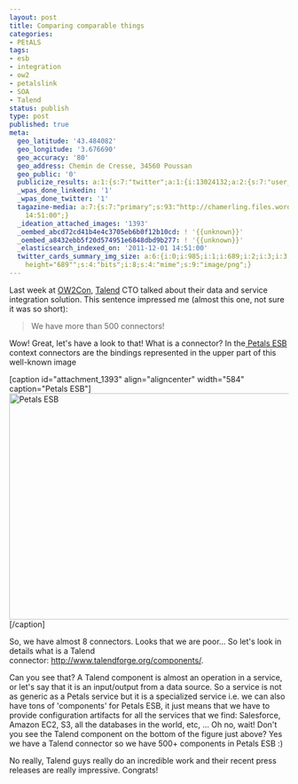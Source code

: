 ```yaml
---
layout: post
title: Comparing comparable things
categories:
- PEtALS
tags:
- esb
- integration
- ow2
- petalslink
- SOA
- Talend
status: publish
type: post
published: true
meta:
  geo_latitude: '43.484082'
  geo_longitude: '3.676690'
  geo_accuracy: '80'
  geo_address: Chemin de Cresse, 34560 Poussan
  geo_public: '0'
  publicize_results: a:1:{s:7:"twitter";a:1:{i:13024132;a:2:{s:7:"user_id";s:10:"chamerling";s:7:"post_id";s:18:"142254416689504256";}}}
  _wpas_done_linkedin: '1'
  _wpas_done_twitter: '1'
  tagazine-media: a:7:{s:7:"primary";s:93:"http://chamerling.files.wordpress.com/2011/12/capture-d_c3a9cran-2011-12-01-c3a0-15-32-41.png";s:6:"images";a:1:{s:93:"http://chamerling.files.wordpress.com/2011/12/capture-d_c3a9cran-2011-12-01-c3a0-15-32-41.png";a:6:{s:8:"file_url";s:93:"http://chamerling.files.wordpress.com/2011/12/capture-d_c3a9cran-2011-12-01-c3a0-15-32-41.png";s:5:"width";s:3:"985";s:6:"height";s:3:"689";s:4:"type";s:5:"image";s:4:"area";s:6:"678665";s:9:"file_path";s:0:"";}}s:6:"videos";a:0:{}s:11:"image_count";s:1:"1";s:6:"author";s:7:"3303881";s:7:"blog_id";s:7:"3069558";s:9:"mod_stamp";s:19:"2011-12-01
    14:51:00";}
  _ideation_attached_images: '1393'
  _oembed_abcd72cd41b4e4c3705eb6b0f12b10cd: ! '{{unknown}}'
  _oembed_a8432ebb5f20d574951e6848dbd9b277: ! '{{unknown}}'
  _elasticsearch_indexed_on: '2011-12-01 14:51:00'
  twitter_cards_summary_img_size: a:6:{i:0;i:985;i:1;i:689;i:2;i:3;i:3;s:24:"width="985"
    height="689"";s:4:"bits";i:8;s:4:"mime";s:9:"image/png";}
---
```

Last week at <a href="http://ow2.org" target="_blank">OW2Con</a>, <a href="http://talend.com" target="_blank">Talend</a> CTO talked about their data and service integration solution. This sentence impressed me (almost this one, not sure it was so short):
<blockquote>We have more than 500 connectors!</blockquote>
Wow! Great, let's have a look to that! What is a connector? In the<a href="http://petals.ow2.org" target="_blank"> Petals ESB</a> context connectors are the bindings represented in the upper part of this well-known image

[caption id="attachment_1393" align="aligncenter" width="584" caption="Petals ESB"]<img class=" wp-image-1393 " title="Petals ESB" src="http://chamerling.files.wordpress.com/2011/12/capture-d_c3a9cran-2011-12-01-c3a0-15-32-41.png" alt="Petals ESB" width="584" height="408" />[/caption]

So, we have almost 8 connectors. Looks that we are poor... So let's look in details what is a Talend connector: <a href="http://www.talendforge.org/components/" target="_blank">http://www.talendforge.org/components/</a>.

Can you see that? A Talend component is almost an operation in a service, or let's say that it is an input/output from a data source. So a service is not as generic as a Petals service but it is a specialized service i.e. we can also have tons of 'components' for Petals ESB, it just means that we have to provide configuration artifacts for all the services that we find: Salesforce, Amazon EC2, S3, all the databases in the world, etc, ... Oh no, wait! Don't you see the Talend component on the bottom of the figure just above? Yes we have a Talend connector so we have 500+ components in Petals ESB :)

No really, Talend guys really do an incredible work and their recent press releases are really impressive. Congrats!

&nbsp;
